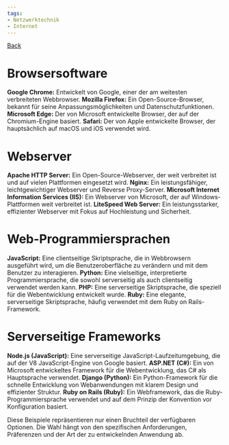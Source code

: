 ```yaml
---
tags:
- Netzwerktechnik
- Internet
---
```

[Back](Uebersicht%20der%20Netzwerktechnik%20Themen.md)
# Browsersoftware
**Google Chrome:**
Entwickelt von Google, einer der am weitesten verbreiteten Webbrowser.
**Mozilla Firefox:**
Ein Open-Source-Browser, bekannt für seine Anpassungsmöglichkeiten und Datenschutzfunktionen.
**Microsoft Edge:**
Der von Microsoft entwickelte Browser, der auf der Chromium-Engine basiert.
**Safari:**
Der von Apple entwickelte Browser, der hauptsächlich auf macOS und iOS verwendet wird.

# Webserver
**Apache HTTP Server:**
Ein Open-Source-Webserver, der weit verbreitet ist und auf vielen Plattformen eingesetzt wird.
**Nginx:**
Ein leistungsfähiger, leichtgewichtiger Webserver und Reverse Proxy-Server.
**Microsoft Internet Information Services (IIS):**
Ein Webserver von Microsoft, der auf Windows-Plattformen weit verbreitet ist.
**LiteSpeed Web Server:**
Ein leistungsstarker, effizienter Webserver mit Fokus auf Hochleistung und Sicherheit.


# Web-Programmiersprachen
**JavaScript:**
Eine clientseitige Skriptsprache, die in Webbrowsern ausgeführt wird, um die Benutzeroberfläche zu verändern und mit dem Benutzer zu interagieren.
**Python:**
Eine vielseitige, interpretierte Programmiersprache, die sowohl serverseitig als auch clientseitig verwendet werden kann.
**PHP:**
Eine serverseitige Skriptsprache, die speziell für die Webentwicklung entwickelt wurde.
**Ruby:**
Eine elegante, serverseitige Skriptsprache, häufig verwendet mit dem Ruby on Rails-Framework.

# Serverseitige Frameworks
**Node.js (JavaScript):**
Eine serverseitige JavaScript-Laufzeitumgebung, die auf der V8 JavaScript-Engine von Google basiert.
**ASP.NET (C#):**
Ein von Microsoft entwickeltes Framework für die Webentwicklung, das C# als Hauptsprache verwendet.
**Django (Python):**
Ein Python-Framework für die schnelle Entwicklung von Webanwendungen mit klarem Design und effizienter Struktur.
**Ruby on Rails (Ruby):**
Ein Webframework, das die Ruby-Programmiersprache verwendet und auf dem Prinzip der Konvention vor Konfiguration basiert.

Diese Beispiele repräsentieren nur einen Bruchteil der verfügbaren Optionen. Die Wahl hängt von den spezifischen Anforderungen, Präferenzen und der Art der zu entwickelnden Anwendung ab.